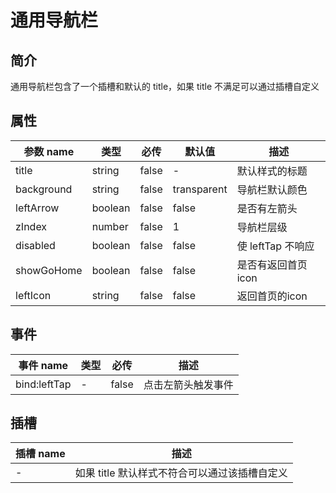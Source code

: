 # 通用导航栏

## 简介

通用导航栏包含了一个插槽和默认的 title，如果 title 不满足可以通过插槽自定义

## 属性

| 参数 name    | 类型      | 必传    | 默认值         | 描述            |
|------------|---------|-------|-------------|---------------|
| title      | string  | false | -           | 默认样式的标题       |
| background | string  | false | transparent | 导航栏默认颜色       |
| leftArrow  | boolean | false | false       | 是否有左箭头        |
| zIndex     | number  | false | 1           | 导航栏层级         |
| disabled   | boolean | false | false       | 使 leftTap 不响应 |
| showGoHome   | boolean | false | false       | 是否有返回首页icon   |
| leftIcon   | string  | false | false       | 返回首页的icon     |

## 事件

| 事件 name      | 类型  | 必传    | 描述        |
|--------------|-----|-------|-----------|
| bind:leftTap | -   | false | 点击左箭头触发事件 |

## 插槽

| 插槽 name | 描述                         |
|---------|----------------------------|
| -       | 如果 title 默认样式不符合可以通过该插槽自定义 |
